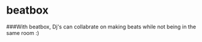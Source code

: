 # beatbox

###With beatbox, Dj's can collabrate on making beats while not being in the same room :)
